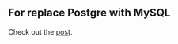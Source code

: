 ## For replace Postgre with MySQL

Check out the [post](https://testdriven.io/blog/dockerizing-flask-with-postgres-gunicorn-and-nginx).

